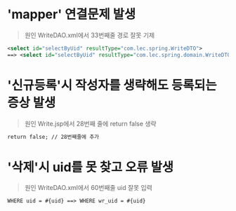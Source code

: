 # 'mapper' 연결문제 발생

> 원인 WriteDAO.xml에서 33번째줄 경로 잘못 기제
```xml
<select id="selectByUid" resultType="com.lec.spring.WriteDTO">
==> <select id="selectByUid" resultType="com.lec.spring.domain.WriteDTO">
```

# '신규등록'시 작성자를 생략해도 등록되는 증상 발생
> 원인 Write.jsp에서 28번째 줄에 return false 생략
```jsp
return false; // 28번째줄에 추가
```

# '삭제'시 uid를 못 찾고 오류 발생
> 원인 WriteDAO.xml에서 60번째줄 uid 잘못 입력
```xml
WHERE uid = #{uid} ==> WHERE wr_uid = #{uid}
```